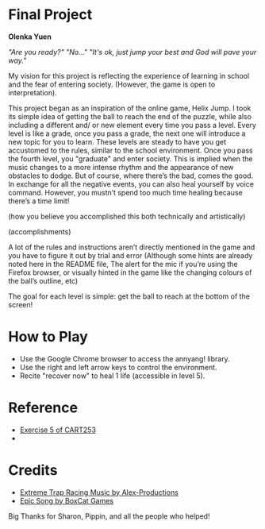 # Final Project

**Olenka Yuen**

*"Are you ready?"*
*"No..."*
*"It's ok, just jump your best and God will pave your way."*

My vision for this project is reflecting the experience of learning in school and the fear of entering society. (However, the game is open to interpretation).

This project began as an inspiration of the online game, Helix Jump. I took its simple idea of getting the ball to reach the end of the puzzle, while also including a different and/ or new element every time you pass a level. Every level is like a grade, once you pass a grade, the next one will introduce a new topic for you to learn. These levels are steady to have you get accustomed to the rules, similar to the school environment. Once you pass the fourth level, you "graduate" and enter society. This is implied when the music changes to a more intense rhythm and the appearance of new obstacles to dodge. But of course, where there’s the bad, comes the good. In exchange for all the negative events, you can also heal yourself by voice command. However, you mustn’t spend too much time healing because there’s a time limit!

(how you believe you accomplished this both technically and artistically)

(accomplishments)

A lot of the rules and instructions aren’t directly mentioned in the game and you have to figure it out by trial and error  (Although some hints are already noted here in the README file, The alert for the mic if you’re using the Firefox browser, or visually hinted in the game like the changing colours of the ball’s outline, etc)


The goal for each level is simple: get the ball to reach at the bottom of the screen!

# How to Play
- Use the Google Chrome browser to access the annyang! library.
- Use the right and left arrow keys to control the environment.
- Recite "recover now" to heal 1 life (accessible in level 5).

# Reference
- [Exercise 5 of CART253](https://github.com/Doumeki21/CART253/blob/main/exercises/05-juggle-garden/js/Ball.js)
-

# Credits
- [Extreme Trap Racing Music by Alex-Productions](https://www.youtube.com/channel/UCx0_M61F81Nfb-BRXE-SeVA)
- [Epic Song by BoxCat Games](https://freemusicarchive.org/music/BoxCat_Games)

Big Thanks for Sharon, Pippin, and all the people who helped!
